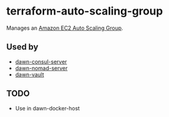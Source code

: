 # terraform-auto-scaling-group

Manages an [Amazon EC2 Auto Scaling Group][].

## Used by

- [dawn-consul-server](https://github.com/edgelaboratories/dawn-consul-server)
- [dawn-nomad-server](https://github.com/edgelaboratories/dawn-nomad-server)
- [dawn-vault](https://github.com/edgelaboratories/dawn-vault)

## TODO

- Use in dawn-docker-host

[Amazon EC2 Auto Scaling group]: https://docs.aws.amazon.com/autoscaling/ec2/userguide/what-is-amazon-ec2-auto-scaling.html

